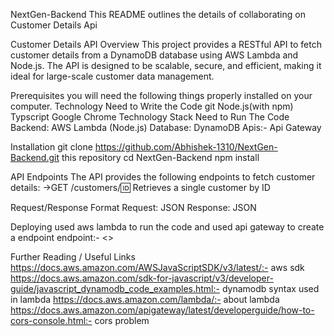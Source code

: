 NextGen-Backend
This README outlines the details of collaborating on Customer Details Api

Customer Details API
Overview
This project provides a RESTful API to fetch customer details from a DynamoDB database using AWS Lambda and Node.js. The API is designed to be scalable, secure, and efficient, making it ideal for large-scale customer data management.

Prerequisites
you will need the following things properly installed on your computer.
Technology Need to Write the Code
git
Node.js(with npm)
Typscript
Google Chrome
Technology Stack Need to Run The Code
Backend: AWS Lambda (Node.js)
Database: DynamoDB
Apis:- Api Gateway

Installation
git clone https://github.com/Abhishek-1310/NextGen-Backend.git this repository
cd NextGen-Backend
npm install 


API Endpoints
The API provides the following endpoints to fetch customer details:
->GET /customers/:id: Retrieves a single customer by ID

Request/Response Format
Request: JSON
Response: JSON

Deploying
used aws lambda to run the code and used api gateway to create a endpoint
endpoint:- <>

Further Reading / Useful Links
https://docs.aws.amazon.com/AWSJavaScriptSDK/v3/latest/:- aws sdk
https://docs.aws.amazon.com/sdk-for-javascript/v3/developer-guide/javascript_dynamodb_code_examples.html:- dynamodb syntax used in lambda
https://docs.aws.amazon.com/lambda/:- about lambda
https://docs.aws.amazon.com/apigateway/latest/developerguide/how-to-cors-console.html:- cors problem
